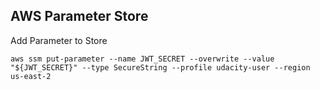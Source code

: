 ## AWS Parameter Store

Add Parameter to Store
```
aws ssm put-parameter --name JWT_SECRET --overwrite --value "${JWT_SECRET}" --type SecureString --profile udacity-user --region us-east-2
```
